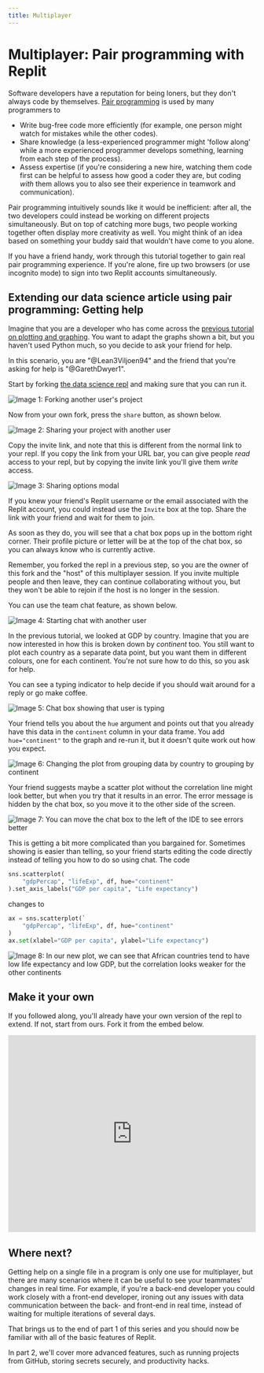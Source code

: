 ```yaml
---
title: Multiplayer
---
```


# Multiplayer: Pair programming with Replit

Software developers have a reputation for being loners, but they don't always code by themselves. [Pair programming](https://en.wikipedia.org/wiki/Pair_programming) is used by many programmers to

* Write bug-free code more efficiently (for example, one person might watch for mistakes while the other codes).
* Share knowledge (a less-experienced programmer might 'follow along' while a more experienced programmer develops something, learning from each step of the process).
* Assess expertise (if you're considering a new hire, watching them code first can be helpful to assess how good a coder they are, but coding _with_ them allows you to also see their experience in teamwork and communication).

Pair programming intuitively sounds like it would be inefficient: after all, the two developers could instead be working on different projects simultaneously. But on top of catching more bugs, two people working together often display more creativity as well. You might think of an idea based on something your buddy said that wouldn't have come to you alone.

If you have a friend handy, work through this tutorial together to gain real pair programming experience. If you're alone, fire up two browsers (or use incognito mode) to sign into two Replit accounts simultaneously.

## Extending our data science article using pair programming: Getting help

Imagine that you are a developer who has come across the [previous tutorial on plotting and graphing](http://www.codewithrepl.it/04-data-science-and-visualisation-with-repl-it.html). You want to adapt the graphs shown a bit, but you haven't used Python much, so you decide to ask your friend for help.

In this scenario, you are "@Lean3Viljoen94" and the friend that you're asking for help is "@GarethDwyer1".

Start by forking [the data science repl](https://replit.com/@GarethDwyer1/04-data-science-and-visualisation-with-replit) and making sure that you can run it.

![**Image 1:** *Forking another user's project*](https://replit-docs-images.bardia.repl.co/images/tutorials/05-multiplayer/05-01-fork-repl.png)

Now from your own fork, press the `share` button, as shown below.

![**Image 2:** *Sharing your project with another user*](https://replit-docs-images.bardia.repl.co/images/tutorials/05-multiplayer/05-02-share-repl.png)

Copy the invite link, and note that this is different from the normal link to your repl. If you copy the link from your URL bar, you can give people _read_ access to your repl, but by copying the invite link you'll give them _write_ access.

![**Image 3:** *Sharing options modal*](https://replit-docs-images.bardia.repl.co/images/tutorials/05-multiplayer/05-03-share-link.png)

If you knew your friend's Replit username or the email associated with the Replit account, you could instead use the `Invite` box at the top. Share the link with your friend and wait for them to join.

As soon as they do, you will see that a chat box pops up in the bottom right corner. Their profile picture or letter will be at the top of the chat box, so you can always know who is currently active.

Remember, you forked the repl in a previous step, so you are the owner of this fork and the "host" of this multiplayer session. If you invite multiple people and then leave, they can continue collaborating without you, but they won't be able to rejoin if the host is no longer in the session.

You can use the team chat feature, as shown below.

![**Image 4:** *Starting chat with another user*](https://replit-docs-images.bardia.repl.co/images/tutorials/05-multiplayer/05-04-team-chat.png)

In the previous tutorial, we looked at GDP by country. Imagine that you are now interested in how this is broken down by _continent_ too. You still want to plot each country as a separate data point, but you want them in different colours, one for each continent. You're not sure how to do this, so you ask for help.

You can see a typing indicator to help decide if you should wait around for a reply or go make coffee.

![**Image 5:** *Chat box showing that user is typing*](https://replit-docs-images.bardia.repl.co/images/tutorials/05-multiplayer/05-05-typing-indicator.png)

Your friend tells you about the `hue` argument and points out that you already have this data in the `continent` column in your data frame. You add `hue="continent"` to the graph and re-run it, but it doesn't quite work out how you expect.

![**Image 6:** *Changing the plot from grouping data by country to grouping by continent*](https://replit-docs-images.bardia.repl.co/images/tutorials/05-multiplayer/05-06-add-hue-continent.png)

Your friend suggests maybe a scatter plot without the correlation line might look better, but when you try that it results in an error. The error message is hidden by the chat box, so you move it to the other side of the screen.

![**Image 7:** *You can move the chat box to the left of the IDE to see errors better*](https://replit-docs-images.bardia.repl.co/images/tutorials/05-multiplayer/05-07-move-chatbox.png)

This is getting a bit more complicated than you bargained for. Sometimes showing is easier than telling, so your friend starts editing the code directly instead of telling you how to do so using chat. The code

```python
sns.scatterplot(
    "gdpPercap", "lifeExp", df, hue="continent"
).set_axis_labels("GDP per capita", "Life expectancy")
```

changes to

```python
ax = sns.scatterplot(`
    "gdpPercap", "lifeExp", df, hue="continent"
)
ax.set(xlabel="GDP per capita", ylabel="Life expectancy")
```

![**Image 8:** *In our new plot, we can see that African countries tend to have low life expectancy and low GDP, but the correlation looks weaker for the other continents*](https://replit-docs-images.bardia.repl.co/images/tutorials/05-multiplayer/05-08-figure-one.png)

## Make it your own

If you followed along, you'll already have your own version of the repl to extend. If not, start from ours. Fork it from the embed below.

<iframe height="400px" width="100%" src="https://replit.com/@GarethDwyer1/cwr-05-multiplayer?lite=true" scrolling="no" frameborder="no" allowtransparency="true" allowfullscreen="true" sandbox="allow-forms allow-pointer-lock allow-popups allow-same-origin allow-scripts allow-modals"></iframe>

## Where next?

Getting help on a single file in a program is only one use for multiplayer, but there are many scenarios where it can be useful to see your teammates' changes in real time. For example, if you're a back-end developer you could work closely with a front-end developer, ironing out any issues with data communication between the back- and front-end in real time, instead of waiting for multiple iterations of several days.

That brings us to the end of part 1 of this series and you should now be familiar with all of the basic features of Replit.

In part 2, we'll cover more advanced features, such as running projects from GitHub, storing secrets securely, and productivity hacks. 

